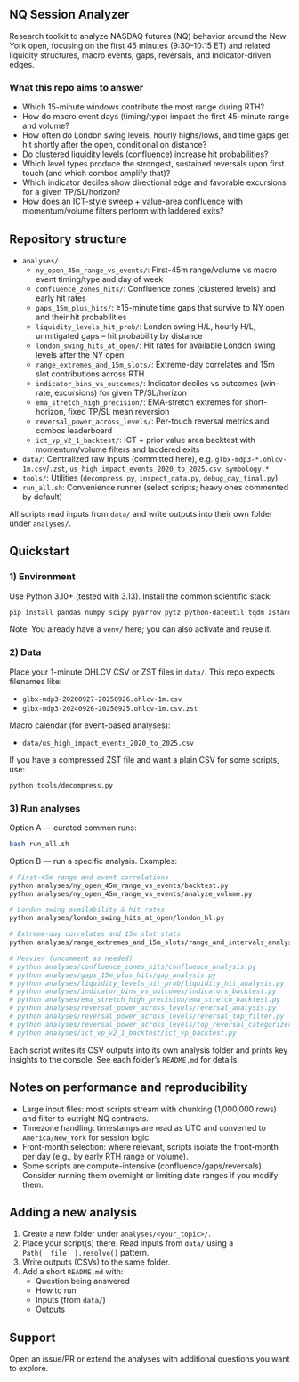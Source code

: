 ## NQ Session Analyzer

Research toolkit to analyze NASDAQ futures (NQ) behavior around the New York open, focusing on the first 45 minutes (9:30–10:15 ET) and related liquidity structures, macro events, gaps, reversals, and indicator-driven edges.

### What this repo aims to answer
- Which 15-minute windows contribute the most range during RTH?
- How do macro event days (timing/type) impact the first 45-minute range and volume?
- How often do London swing levels, hourly highs/lows, and time gaps get hit shortly after the open, conditional on distance?
- Do clustered liquidity levels (confluence) increase hit probabilities?
- Which level types produce the strongest, sustained reversals upon first touch (and which combos amplify that)?
- Which indicator deciles show directional edge and favorable excursions for a given TP/SL/horizon?
- How does an ICT-style sweep + value-area confluence with momentum/volume filters perform with laddered exits?

## Repository structure
- `analyses/`
  - `ny_open_45m_range_vs_events/`: First-45m range/volume vs macro event timing/type and day of week
  - `confluence_zones_hits/`: Confluence zones (clustered levels) and early hit rates
  - `gaps_15m_plus_hits/`: ≥15-minute time gaps that survive to NY open and their hit probabilities
  - `liquidity_levels_hit_prob/`: London swing H/L, hourly H/L, unmitigated gaps – hit probability by distance
  - `london_swing_hits_at_open/`: Hit rates for available London swing levels after the NY open
  - `range_extremes_and_15m_slots/`: Extreme-day correlates and 15m slot contributions across RTH
  - `indicator_bins_vs_outcomes/`: Indicator deciles vs outcomes (win-rate, excursions) for given TP/SL/horizon
  - `ema_stretch_high_precision/`: EMA-stretch extremes for short-horizon, fixed TP/SL mean reversion
  - `reversal_power_across_levels/`: Per-touch reversal metrics and combos leaderboard
  - `ict_vp_v2_1_backtest/`: ICT + prior value area backtest with momentum/volume filters and laddered exits
- `data/`: Centralized raw inputs (committed here), e.g. `glbx-mdp3-*.ohlcv-1m.csv`/`.zst`, `us_high_impact_events_2020_to_2025.csv`, `symbology.*`
- `tools/`: Utilities (`decompress.py`, `inspect_data.py`, `debug_day_final.py`)
- `run_all.sh`: Convenience runner (select scripts; heavy ones commented by default)

All scripts read inputs from `data/` and write outputs into their own folder under `analyses/`.

## Quickstart
### 1) Environment
Use Python 3.10+ (tested with 3.13). Install the common scientific stack:
```bash
pip install pandas numpy scipy pyarrow pytz python-dateutil tqdm zstandard
```
Note: You already have a `venv/` here; you can also activate and reuse it.

### 2) Data
Place your 1-minute OHLCV CSV or ZST files in `data/`. This repo expects filenames like:
- `glbx-mdp3-20200927-20250926.ohlcv-1m.csv`
- `glbx-mdp3-20240926-20250925.ohlcv-1m.csv.zst`

Macro calendar (for event-based analyses):
- `data/us_high_impact_events_2020_to_2025.csv`

If you have a compressed ZST file and want a plain CSV for some scripts, use:
```bash
python tools/decompress.py
```

### 3) Run analyses
Option A — curated common runs:
```bash
bash run_all.sh
```

Option B — run a specific analysis. Examples:
```bash
# First-45m range and event correlations
python analyses/ny_open_45m_range_vs_events/backtest.py
python analyses/ny_open_45m_range_vs_events/analyze_volume.py

# London swing availability & hit rates
python analyses/london_swing_hits_at_open/london_hl.py

# Extreme-day correlates and 15m slot stats
python analyses/range_extremes_and_15m_slots/range_and_intervals_analysis.py

# Heavier (uncomment as needed)
# python analyses/confluence_zones_hits/confluence_analysis.py
# python analyses/gaps_15m_plus_hits/gap_analysis.py
# python analyses/liquidity_levels_hit_prob/liquidity_hit_analysis.py
# python analyses/indicator_bins_vs_outcomes/indicators_backtest.py
# python analyses/ema_stretch_high_precision/ema_stretch_backtest.py
# python analyses/reversal_power_across_levels/reversal_analysis.py
# python analyses/reversal_power_across_levels/reversal_top_filter.py
# python analyses/reversal_power_across_levels/top_reversal_categorizer.py
# python analyses/ict_vp_v2_1_backtest/ict_vp_backtest.py
```

Each script writes its CSV outputs into its own analysis folder and prints key insights to the console. See each folder’s `README.md` for details.

## Notes on performance and reproducibility
- Large input files: most scripts stream with chunking (1,000,000 rows) and filter to outright NQ contracts.
- Timezone handling: timestamps are read as UTC and converted to `America/New_York` for session logic.
- Front-month selection: where relevant, scripts isolate the front-month per day (e.g., by early RTH range or volume).
- Some scripts are compute-intensive (confluence/gaps/reversals). Consider running them overnight or limiting date ranges if you modify them.

## Adding a new analysis
1) Create a new folder under `analyses/<your_topic>/`.
2) Place your script(s) there. Read inputs from `data/` using a `Path(__file__).resolve()` pattern.
3) Write outputs (CSVs) to the same folder.
4) Add a short `README.md` with:
   - Question being answered
   - How to run
   - Inputs (from `data/`)
   - Outputs

## Support
Open an issue/PR or extend the analyses with additional questions you want to explore.




